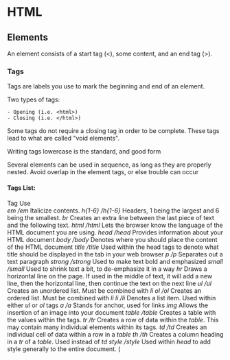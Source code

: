 # HTML

## Elements 

An element consists of a start tag (<), some content, and an end tag (>).

### Tags

Tags are labels you use to mark the beginning and end of an element. 

Two types of tags:

	- Opening (i.e. <html>)
	- Closing (i.e. </html>)

Some tags do not require a closing tag in order to be complete. These tags lead to what are called "void elements".

Writing tags lowercase is the standard, and good form

Several elements can be used in sequence, as long as they are properly nested. Avoid overlap in the element tags, or else trouble can occur


#### Tags List:

Tag					Use				
_em /em_			Italicize contents.
_h{1-6} /h{1-6}_	Headers, 1 being the largest and 6 being the smallest.
_br_				Creates an extra line between the last piece of text and the following text.
_html /html_		Lets the browser know the language of the HTML document you are using.
_head /head_		Provides information about your HTML document
_body /body_		Denotes where you should place the content of the HTML document
_title /title_		Used within the head tags to denote what title should be displayed in the tab in your web browser
_p /p_				Separates out a text paragraph
_strong /strong_	Used to make text bold and emphasized
_small /small_		Used to shrink text a bit, to de-emphasize it in a way
_hr_				Draws a horizontal line on the page. If used in the middle of text, it will add a new line, then the horizontal line, then continue the text on the next line
_ul /ul_			Creates an unordered list. Must be combined with _li_
_ol /ol_			Creates an ordered list. Must be combined with _li_
_li /li_			Denotes a list item. Used within either _ul_ or _ol_ tags
_a /a_				Stands for anchor, used for links
_img_				Allows the insertion of an image into your document
_table /table_		Creates a table with the values within the tags.
_tr /tr_			Creates a row of data within the _table_. This may contain many individual elements within its tags.
_td /td_			Creates an individual cell of data within a row in a _table_
_th /th_			Creates a column heading in a _tr_ of a _table_. Used instead of _td_
_style /style_		Used within _head_ to add style generally to the entire document. (<style type="text/css">)



### Attributes

Attributes can be added to specific elements. These attributes are written within the first tag of the element, and provide extra information to the browser.

Some attributes are only used with certain elements. But the attributes associated with certain tags are logical, and make sense.

#### Attribute List:
Attribute			Use
_title_				Added to headers and other open tags. Adds a short description of the content of that element when you hover the mouse over it. Can be used with images as well.
_style_				Can be used to add background colors and other style fixes. If used in the _body_ tag, changes for the whole page. Otherwise, changes for the scope of the element
	- background-color: Used to change the background color of an element
_href_				Stands for "hypertext reference". Specifies where a link leads to. A link can be: a website, a file in your directory, a subfolder, an email address, etc.
_id_				Used to allow links within a page. It must start with a letter, and is referenced with #
_mailto_			Used within _href_ to link to an email address. EXAMPLE: href="mailto:nobody@html.net"
_src_				Used within _img_ to designate the location of the image in the directory tree, or the address where the image is.
_alt_				Used within img to give an alternate description if for some reason the image cannot be displayed.
_width_ + _height_	Used within _img_ to specify the width and height of the image. The values used are in pixels. Does not actually change the actual file size. NOTE: After the number, a px is included
_border_			Used within _table_ to add a border to a table is set equal to 1. (border="1")
_colspan_			Used within _td_ to specify how many columns the cell should span.
_rowspan_			Used within _td_ to specify how many rows the cell should span


### Links

Links in HTML are super easy. By combining the _a_ tag and the _href_ attribute, you can basically link to anything you can fit in the element.

EXAMPLE: <a href="http://www.html.net/">This is an example link</a>


### Images

Images are super easy to input into an HTML file. The _img_ tag is encase in the _figure /figure_ tags to denote that there's an image there. Images can also be used as links, by enclosing them in _a /a_ tags within the _figure /figure_ tags


### Tables

Tables in HTML use a lot of tags, but are quite logical.
